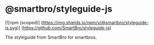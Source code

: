 # @smartbro/styleguide-js

[![npm (scoped)]
(https://img.shields.io/npm/v/@smartbro/styleguide-js.svg)]
(https://github.com/SmartBro/styleguide-js)

The styleguide from SmartBro for smartbros.
